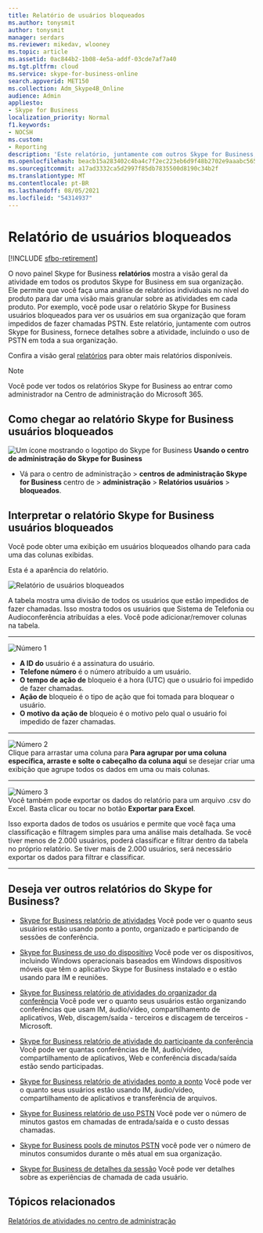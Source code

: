 ```yaml
---
title: Relatório de usuários bloqueados
ms.author: tonysmit
author: tonysmit
manager: serdars
ms.reviewer: mikedav, wlooney
ms.topic: article
ms.assetid: 0ac844b2-1b08-4e5a-addf-03cde7af7a40
ms.tgt.pltfrm: cloud
ms.service: skype-for-business-online
search.appverid: MET150
ms.collection: Adm_Skype4B_Online
audience: Admin
appliesto:
- Skype for Business
localization_priority: Normal
f1.keywords:
- NOCSH
ms.custom:
- Reporting
description: 'Este relatório, juntamente com outros Skype for Business, fornece detalhes sobre a atividade, incluindo o uso de PSTN em toda a sua organização. '
ms.openlocfilehash: beacb15a283402c4ba4c7f2ec223eb6d9f48b2702e9aaabc565224eb0b391fc8
ms.sourcegitcommit: a17ad3332ca5d2997f85db7835500d8190c34b2f
ms.translationtype: MT
ms.contentlocale: pt-BR
ms.lasthandoff: 08/05/2021
ms.locfileid: "54314937"
---
```

# <a name="users-blocked-report"></a>Relatório de usuários bloqueados

[!INCLUDE [sfbo-retirement](../../Hub/includes/sfbo-retirement.md)]

O novo painel Skype for Business **relatórios** mostra a visão geral da atividade em todos os produtos Skype for Business em sua organização. Ele permite que você faça uma análise de relatórios individuais no nível do produto para dar uma visão mais granular sobre as atividades em cada produto. Por exemplo, você  pode usar o relatório Skype for Business usuários bloqueados para ver os usuários em sua organização que foram impedidos de fazer chamadas PSTN. Este relatório, juntamente com outros Skype for Business, fornece detalhes sobre a atividade, incluindo o uso de PSTN em toda a sua organização.
  
 Confira a visão geral [relatórios](https://support.office.com/article/0d6dfb17-8582-4172-a9a9-aed798150263) para obter mais relatórios disponíveis.
  
> [!NOTE]
> Você pode ver todos os relatórios Skype for Business ao entrar como administrador na Centro de administração do Microsoft 365. 
  
## <a name="how-to-get-to-the-skype-for-business-users-blocked-report"></a>Como chegar ao relatório Skype for Business usuários bloqueados

![Um ícone mostrando o logotipo do Skype for Business](../images/sfb-logo-30x30.png) **Usando o centro de administração do Skype for Business**

- Vá para o centro de administração > **centros de administração Skype for Business** centro de  >  **administração**  >  **Relatórios usuários**  >  **bloqueados**.
    
## <a name="interpret-the-skype-for-business-users-blocked-report"></a>Interpretar o relatório Skype for Business usuários bloqueados

Você pode obter uma exibição em usuários bloqueados olhando para cada uma das colunas exibidas.
  
Esta é a aparência do relatório. 
  
![Relatório de usuários bloqueados](../images/df50a413-7a51-4340-a59b-3f83de941762.png)

A tabela mostra uma divisão de todos os usuários que estão impedidos de fazer chamadas. Isso mostra todos os usuários que Sistema de Telefonia ou Audioconferência atribuídas a eles. Você pode adicionar/remover colunas na tabela.
***
![Número 1](../images/sfbcallout1.png)
*   **A ID do** usuário é a assinatura do usuário.
*   **Telefone número** é o número atribuído a um usuário. 
*   **O tempo de ação de** bloqueio é a hora (UTC) que o usuário foi impedido de fazer chamadas.
*   **Ação de** bloqueio é o tipo de ação que foi tomada para bloquear o usuário.
*   **O motivo da ação de** bloqueio é o motivo pelo qual o usuário foi impedido de fazer chamadas.
***
![Número 2](../images/sfbcallout2.png)<br/>
Clique para arrastar uma coluna para **Para agrupar por uma coluna específica, arraste e solte o cabeçalho da coluna aqui** se desejar criar uma exibição que agrupe todos os dados em uma ou mais colunas.
***
![Número 3](../images/sfbcallout3.png)<br/>
Você também pode exportar os dados do relatório para um arquivo .csv do Excel. Basta clicar ou tocar no botão **Exportar para Excel**.   

Isso exporta dados de todos os usuários e permite que você faça uma classificação e filtragem simples para uma análise mais detalhada. Se você tiver menos de 2.000 usuários, poderá classificar e filtrar dentro da tabela no próprio relatório. Se tiver mais de 2.000 usuários, será necessário exportar os dados para filtrar e classificar.
***

## <a name="want-to-see-other-skype-for-business-reports"></a>Deseja ver outros relatórios do Skype for Business?

- [Skype for Business relatório de atividades](activity-report.md) Você pode ver o quanto seus usuários estão usando ponto a ponto, organizado e participando de sessões de conferência.
    
- [Skype for Business de uso do dispositivo](device-usage-report.md) Você pode ver os dispositivos, incluindo Windows operacionais baseados em Windows dispositivos móveis que têm o aplicativo Skype for Business instalado e o estão usando para IM e reuniões.
    
- [Skype for Business relatório de atividades do organizador da conferência](conference-organizer-activity-report.md) Você pode ver o quanto seus usuários estão organizando conferências que usam IM, áudio/vídeo, compartilhamento de aplicativos, Web, discagem/saída - terceiros e discagem de terceiros - Microsoft.
    
- [Skype for Business relatório de atividade do participante da conferência](conference-participant-activity-report.md) Você pode ver quantas conferências de IM, áudio/vídeo, compartilhamento de aplicativos, Web e conferência discada/saída estão sendo participadas.
    
- [Skype for Business relatório de atividades ponto a ponto](peer-to-peer-activity-report.md) Você pode ver o quanto seus usuários estão usando IM, áudio/vídeo, compartilhamento de aplicativos e transferência de arquivos.
    
- [Skype for Business relatório de uso PSTN](pstn-usage-report.md) Você pode ver o número de minutos gastos em chamadas de entrada/saída e o custo dessas chamadas.

- [Skype for Business pools de minutos PSTN](pstn-minute-pools-report.md) você pode ver o número de minutos consumidos durante o mês atual em sua organização.

- [Skype for Business de detalhes da sessão](session-details-report.md) Você pode ver detalhes sobre as experiências de chamada de cada usuário.
   
## <a name="related-topics"></a>Tópicos relacionados
[Relatórios de atividades no centro de administração](https://support.office.com/article/0d6dfb17-8582-4172-a9a9-aed798150263)

  
 
